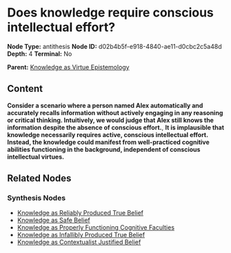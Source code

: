# Does knowledge require conscious intellectual effort?

**Node Type:** antithesis
**Node ID:** d02b4b5f-e918-4840-ae11-d0cbc2c5a48d
**Depth:** 4
**Terminal:** No

**Parent:** [Knowledge as Virtue Epistemology](knowledge-as-virtue-epistemology-synthesis-31e80f70-ba47-4574-9902-5e36d27e1ffe.md)

## Content

**Consider a scenario where a person named Alex automatically and accurately recalls information without actively engaging in any reasoning or critical thinking. Intuitively, we would judge that Alex still knows the information despite the absence of conscious effort.**, **It is implausible that knowledge necessarily requires active, conscious intellectual effort. Instead, the knowledge could manifest from well-practiced cognitive abilities functioning in the background, independent of conscious intellectual virtues.**

## Related Nodes

### Synthesis Nodes

- [Knowledge as Reliably Produced True Belief](knowledge-as-reliably-produced-true-belief-synthesis-6b6cfa24-f723-46f3-a5d8-5f4b0c3e3438.md)
- [Knowledge as Safe Belief](knowledge-as-safe-belief-synthesis-3fded360-a528-4e32-89da-b8688a0d268f.md)
- [Knowledge as Properly Functioning Cognitive Faculties](knowledge-as-properly-functioning-cognitive-faculties-synthesis-b92c2bd3-aa28-4396-a23f-2556966e3591.md)
- [Knowledge as Infallibly Produced True Belief](knowledge-as-infallibly-produced-true-belief-synthesis-09f4a033-edc9-48f7-9229-84d30a3e3525.md)
- [Knowledge as Contextualist Justified Belief](knowledge-as-contextualist-justified-belief-synthesis-32be2b5e-f02c-47f1-8d5c-e110c76c1767.md)
